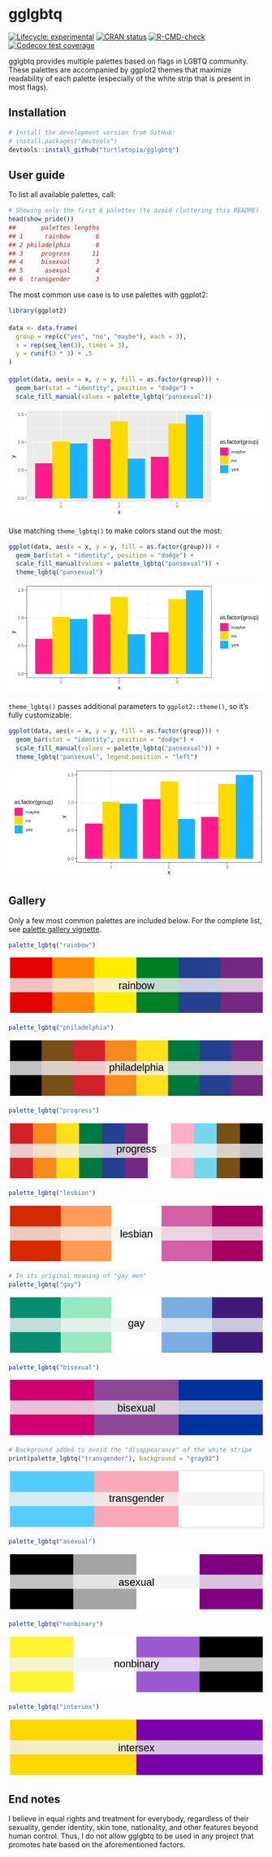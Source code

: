 
# gglgbtq

<!-- badges: start -->

[![Lifecycle:
experimental](https://img.shields.io/badge/lifecycle-experimental-orange.svg)](https://lifecycle.r-lib.org/articles/stages.html#experimental)
[![CRAN
status](https://www.r-pkg.org/badges/version/gglgbtq)](https://CRAN.R-project.org/package=gglgbtq)
[![R-CMD-check](https://github.com/turtletopia/gglgbtq/workflows/R-CMD-check/badge.svg)](https://github.com/turtletopia/gglgbtq/actions)
[![Codecov test
coverage](https://codecov.io/gh/turtletopia/gglgbtq/branch/master/graph/badge.svg)](https://codecov.io/gh/turtletopia/gglgbtq?branch=master)
<!-- badges: end -->

gglgbtq provides multiple palettes based on flags in LGBTQ community.
These palettes are accompanied by ggplot2 themes that maximize
readability of each palette (especially of the white strip that is
present in most flags).

## Installation

``` r
# Install the development version from GitHub:
# install.packages("devtools")
devtools::install_github("turtletopia/gglgbtq")
```

## User guide

To list all available palettes, call:

``` r
# Showing only the first 6 palettes (to avoid cluttering this README)
head(show_pride())
##       palettes lengths
## 1      rainbow       6
## 2 philadelphia       8
## 3     progress      11
## 4     bisexual       3
## 5      asexual       4
## 6  transgender       3
```

The most common use case is to use palettes with ggplot2:

``` r
library(ggplot2)

data <- data.frame(
  group = rep(c("yes", "no", "maybe"), each = 3),
  x = rep(seq_len(3), times = 3),
  y = runif(3 * 3) + .5
)

ggplot(data, aes(x = x, y = y, fill = as.factor(group))) +
  geom_bar(stat = "identity", position = "dodge") +
  scale_fill_manual(values = palette_lgbtq("pansexual"))
```

![](README_files/figure-gfm/unnamed-chunk-4-1.png)<!-- -->

Use matching `theme_lgbtq()` to make colors stand out the most:

``` r
ggplot(data, aes(x = x, y = y, fill = as.factor(group))) +
  geom_bar(stat = "identity", position = "dodge") +
  scale_fill_manual(values = palette_lgbtq("pansexual")) +
  theme_lgbtq("pansexual")
```

![](README_files/figure-gfm/unnamed-chunk-5-1.png)<!-- -->

`theme_lgbtq()` passes additional parameters to `ggplot2::theme()`, so
it’s fully customizable:

``` r
ggplot(data, aes(x = x, y = y, fill = as.factor(group))) +
  geom_bar(stat = "identity", position = "dodge") +
  scale_fill_manual(values = palette_lgbtq("pansexual")) +
  theme_lgbtq("pansexual", legend.position = "left")
```

![](README_files/figure-gfm/unnamed-chunk-6-1.png)<!-- -->

## Gallery

Only a few most common palettes are included below. For the complete
list, see [palette gallery
vignette](https://turtletopia.github.io/gglgbtq/articles/gallery.html).

``` r
palette_lgbtq("rainbow")
```

![](README_files/figure-gfm/unnamed-chunk-7-1.png)<!-- -->

``` r
palette_lgbtq("philadelphia")
```

![](README_files/figure-gfm/unnamed-chunk-7-2.png)<!-- -->

``` r
palette_lgbtq("progress")
```

![](README_files/figure-gfm/unnamed-chunk-7-3.png)<!-- -->

``` r
palette_lgbtq("lesbian")
```

![](README_files/figure-gfm/unnamed-chunk-7-4.png)<!-- -->

``` r
# In its original meaning of "gay men"
palette_lgbtq("gay")
```

![](README_files/figure-gfm/unnamed-chunk-7-5.png)<!-- -->

``` r
palette_lgbtq("bisexual")
```

![](README_files/figure-gfm/unnamed-chunk-7-6.png)<!-- -->

``` r
# Background added to avoid the "disappearance" of the white stripe
print(palette_lgbtq("transgender"), background = "gray92")
```

![](README_files/figure-gfm/unnamed-chunk-7-7.png)<!-- -->

``` r
palette_lgbtq("asexual")
```

![](README_files/figure-gfm/unnamed-chunk-7-8.png)<!-- -->

``` r
palette_lgbtq("nonbinary")
```

![](README_files/figure-gfm/unnamed-chunk-7-9.png)<!-- -->

``` r
palette_lgbtq("intersex")
```

![](README_files/figure-gfm/unnamed-chunk-7-10.png)<!-- -->

## End notes

I believe in equal rights and treatment for everybody, regardless of
their sexuality, gender identity, skin tone, nationality, and other
features beyond human control. Thus, I do not allow gglgbtq to be used
in any project that promotes hate based on the aforementioned factors.
